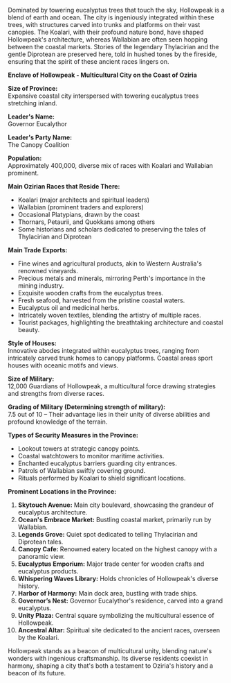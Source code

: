 Dominated by towering eucalyptus trees that touch the sky, Hollowpeak is a blend of earth and ocean. The city is ingeniously integrated within these trees, with structures carved into trunks and platforms on their vast canopies. The Koalari, with their profound nature bond, have shaped Hollowpeak's architecture, whereas Wallabian are often seen hopping between the coastal markets. Stories of the legendary Thylacirian and the gentle Diprotean are preserved here, told in hushed tones by the fireside, ensuring that the spirit of these ancient races lingers on.

**Enclave of Hollowpeak - Multicultural City on the Coast of Oziria**

**Size of Province:**  
Expansive coastal city interspersed with towering eucalyptus trees stretching inland.

**Leader's Name:**  
Governor Eucalythor

**Leader's Party Name:**  
The Canopy Coalition

**Population:**  
Approximately 400,000, diverse mix of races with Koalari and Wallabian prominent.

**Main Ozirian Races that Reside There:**  
- Koalari (major architects and spiritual leaders)
- Wallabian (prominent traders and explorers)
- Occasional Platypians, drawn by the coast
- Thornars, Petaurii, and Quokkans among others
- Some historians and scholars dedicated to preserving the tales of Thylacirian and Diprotean

**Main Trade Exports:**  
- Fine wines and agricultural products, akin to Western Australia's renowned vineyards.
- Precious metals and minerals, mirroring Perth's importance in the mining industry.
- Exquisite wooden crafts from the eucalyptus trees.
- Fresh seafood, harvested from the pristine coastal waters.
- Eucalyptus oil and medicinal herbs.
- Intricately woven textiles, blending the artistry of multiple races.
- Tourist packages, highlighting the breathtaking architecture and coastal beauty.

**Style of Houses:**  
Innovative abodes integrated within eucalyptus trees, ranging from intricately carved trunk homes to canopy platforms. Coastal areas sport houses with oceanic motifs and views.

**Size of Military:**  
12,000 Guardians of Hollowpeak, a multicultural force drawing strategies and strengths from diverse races.

**Grading of Military (Determining strength of military):**  
7.5 out of 10 – Their advantage lies in their unity of diverse abilities and profound knowledge of the terrain.

**Types of Security Measures in the Province:**  
- Lookout towers at strategic canopy points.
- Coastal watchtowers to monitor maritime activities.
- Enchanted eucalyptus barriers guarding city entrances.
- Patrols of Wallabian swiftly covering ground.
- Rituals performed by Koalari to shield significant locations.

**Prominent Locations in the Province:**  
1. **Skytouch Avenue:** Main city boulevard, showcasing the grandeur of eucalyptus architecture.
2. **Ocean's Embrace Market:** Bustling coastal market, primarily run by Wallabian.
3. **Legends Grove:** Quiet spot dedicated to telling Thylacirian and Diprotean tales.
4. **Canopy Cafe:** Renowned eatery located on the highest canopy with a panoramic view.
5. **Eucalyptus Emporium:** Major trade center for wooden crafts and eucalyptus products.
6. **Whispering Waves Library:** Holds chronicles of Hollowpeak's diverse history.
7. **Harbor of Harmony:** Main dock area, bustling with trade ships.
8. **Governor’s Nest:** Governor Eucalythor's residence, carved into a grand eucalyptus.
9. **Unity Plaza:** Central square symbolizing the multicultural essence of Hollowpeak.
10. **Ancestral Altar:** Spiritual site dedicated to the ancient races, overseen by the Koalari.

Hollowpeak stands as a beacon of multicultural unity, blending nature's wonders with ingenious craftsmanship. Its diverse residents coexist in harmony, shaping a city that's both a testament to Oziria's history and a beacon of its future.

